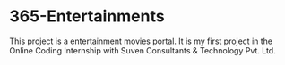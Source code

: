 # 365-Entertainments
This project is a entertainment movies portal. It is my first project in the Online Coding Internship with Suven Consultants &amp; Technology Pvt. Ltd.



